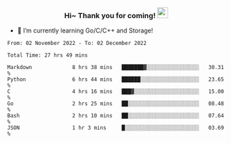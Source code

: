 <h3 align="center">
    Hi~ Thank you for coming!
    <img src="https://media.giphy.com/media/hvRJCLFzcasrR4ia7z/giphy.gif" width="25px">
</h3>

<!--
**pineapple-man/pineapple-man** is a ✨ _special_ ✨ repository because its `README.md` (this file) appears on your GitHub profile.

Here are some ideas to get you started:
- 🔭 I’m currently working on ...
- 🤔 I’m looking for help with ...
- 💬 Ask me about ...
- 📫 How to reach me: ...
- 😄 Pronouns: ...
- ⚡ Fun fact: 
- 👯 I’m looking to collaborate on kubernetes
-->
- 🌱 I’m currently learning Go/C/C++ and Storage!

<!--START_SECTION:waka-->

```text
From: 02 November 2022 - To: 02 December 2022

Total Time: 27 hrs 49 mins

Markdown             8 hrs 38 mins   ███████▓░░░░░░░░░░░░░░░░░   30.31 %
Python               6 hrs 44 mins   ██████░░░░░░░░░░░░░░░░░░░   23.65 %
C                    4 hrs 16 mins   ███▓░░░░░░░░░░░░░░░░░░░░░   15.00 %
Go                   2 hrs 25 mins   ██░░░░░░░░░░░░░░░░░░░░░░░   08.48 %
Bash                 2 hrs 10 mins   ██░░░░░░░░░░░░░░░░░░░░░░░   07.64 %
JSON                 1 hr 3 mins     █░░░░░░░░░░░░░░░░░░░░░░░░   03.69 %
```

<!--END_SECTION:waka-->
